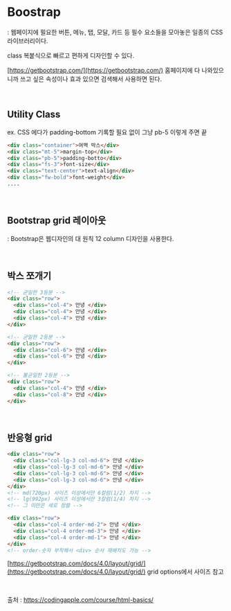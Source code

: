 # Boostrap
:  웹페이지에 필요한 버튼, 메뉴, 탭, 모달, 카드 등 필수 요소들을 모아놓은 일종의 CSS 라이브러리이다. 

class 복붙식으로 빠르고 편하게 디자인할 수 있다.

[https://getbootstrap.com/](https://getbootstrap.com/) 홈페이지에 다 나와있으니까 쓰고 싶은 속성이나 효과 있으면 검색해서 사용하면 된다.

<br>

## Utility Class 

ex. CSS 에다가 padding-bottom 기록할 필요 없이 그냥 pb-5 이렇게 주면 끝

```html
<div class="container">여백 박스</div>
<div class="mt-5">margin-top</div>
<div class="pb-5">padding-botto</div>
<div class="fs-3">font-size</div>
<div class="text-center">text-align</div>
<div class="fw-bold">font-weight</div>
....
```
<br>

## Bootstrap grid 레이아웃
: Bootstrap은 웹디자인의 대 원칙 12 column 디자인을 사용한다.

<br>

## 박스 쪼개기

```html
<!-- 균일한 3등분 -->
<div class="row">
  <div class="col-4"> 안녕 </div>
  <div class="col-4"> 안녕 </div>
  <div class="col-4"> 안녕 </div>
</div>

<!-- 균일한 2등분 -->
<div class="row">
  <div class="col-6"> 안녕 </div>
  <div class="col-6"> 안녕 </div>
</div>

<!-- 불균일한 2등분 -->
<div class="row">
  <div class="col-4"> 안녕 </div>
  <div class="col-8"> 안녕 </div>
</div>
```
<br>

## 반응형 grid

```html
<div class="row">
  <div class="col-lg-3 col-md-6"> 안녕 </div>
  <div class="col-lg-3 col-md-6"> 안녕 </div>
  <div class="col-lg-3 col-md-6"> 안녕 </div>
  <div class="col-lg-3 col-md-6"> 안녕 </div>
</div>
<!-- md(720px) 사이즈 이상에서만 6컬럼(1/2) 차지 -->
<!-- lg(992px) 사이즈 이상에서만 3칼럼(1/4) 차지 -->
<!-- 그 미만은 세로 정렬 -->

<div class="row">
  <div class="col-4 order-md-2"> 안녕 </div>
  <div class="col-4 order-md-3"> 안녕 </div>
  <div class="col-4 order-md-1"> 안녕 </div>
</div>
<!-- order-숫자 부착해서 <div> 순서 재배치도 가능 -->
```

[https://getbootstrap.com/docs/4.0/layout/grid/](https://getbootstrap.com/docs/4.0/layout/grid/) grid options에서 사이즈 참고

<br>

출처 : https://codingapple.com/course/html-basics/